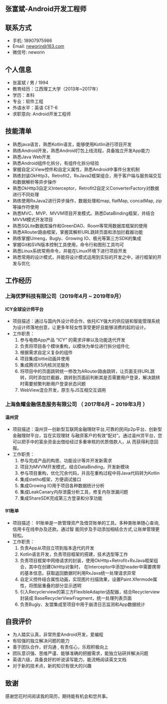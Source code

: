 ## 张富斌-Android开发工程师  



## 联系方式

- 手机: 18907975986
- Email: neworin@163.com
- 微信号: neworin

## 个人信息

- 张富斌 / 男 / 1994
- 教育经历：江西理工大学（2013年~2017年）
- 学历：本科
- 专业：软件工程
- 外语水平：英语 CET-6
- 求职意向:  Android开发工程师 



## 技能清单

- 熟悉java语言，熟悉Kotlin语言，能够使用Kotlin进行项目开发
- 熟练Android开发，熟悉Android打包上线流程，具备独立开发App能力
- 熟悉Java Web开发
- 熟悉Android组件化拆分，有组件化拆分经验
- 掌握自定义View控件和自定义属性，熟悉Android中事件分发机制 
- 熟练封装OkHttp3，Retrofit2，RxJava2框架组合，用于客户端与服务端交互和数据解析等异步操作
- 熟悉OkHttp3自定义Interceptor，Retrofit2自定义ConverterFactory对数据进行不同处理 
- 熟练使用RxJava2进行异步操作，数据处理和map, flatMap, concatMap, zip等操作符使用 
- 熟悉MVC、MVP、MVVM项目开发模式。熟悉DataBinding框架，并结合MVVM模式开发项目
- 熟悉SQLite数据库操作和GreenDAO、Room等常用数据库框架的使用 
- 熟悉ARouter路由框架，掌握其解析URL跳转页面和添加拦截器功能 
- 熟练掌握Umeng，Bugly、Growing IO、极光等第三方SDK的集成 
- 掌握Git和SVN版本控制工具使用，命令行和图形工具均可 
- 熟悉Linux系统常用命令，并能在Linux环境下进行项目开发
- 熟悉常用的设计模式，并能将设计模式运用到实际的开发之中，进行框架的开发与优化 



## 工作经历

### 上海优梦科技有限公司（2019年4月 ~ 2019年9月）

#### ICY全球设计师平台

- 项目描述：通过与国内外设计师合作，依托ICY强大的供应链和智能管理系统为设计师落地创意，让更多年轻女性享受更好且能够消费的起的设计。 
- 工作职责：
  1. 参与电商App产品 “ICY” 的需求评审以及功能迭代开发
  2.  负责将项目各个模块重构，以模块为单位进行拆分组件化
  3. 根据需求自定义复杂的组件
  4.  项目集成lottie动画并使用 
  5.  集成腾讯X5内核浏览服务 
  6. 将项目中的页面跳转统一修改为ARouter路由跳转，让页面支持URL跳转，同时添加拦截器，跳转到页面前判断其是否需要用户登录，解决跳转时需要频繁判断用户登录状态问题 
  7.  WebView混合开发，原生与JS互相交互调用 



### 上海鱼耀金融信息服务有限公司 （ 2017年6月 ~ 2019年3月 ）

#### 温州贷

- 项目描述：温州贷—创新型互联网金融理财平台,可靠的民间p2p平台、创新型金融理财平台，旨在实现理财 与融资客户的有效“配对”。通过温州贷平台，您可以把手中的富余资金出借给经过多重审核的优质借款人，从 而获得利息回报。  
- 工作职责：
  1. 参与完成产品的构思、功能设计等并开发新需求
  2. 项目为MVVM开发模式，结合DataBinding，开发新模块
  3. 参与项目重构，优化冗余代码，并且在重构过程中将Java代码转为Kotlin
  4. 集成stetho框架，方便调试接口 
  5. 集成Growing IO用于项目各种数据统计分析 
  6. 集成LeakCanary内存泄露分析工具，修复内存泄漏问题 
  7. 集成ShareSDK完成第三方登录和分享功能 

#### 91账单

- 项目描述： 91账单是一款管理资产及借贷账单的工具。多种类账单随心查询,信用卡在线申办及还款。通过智 能同步及手动添加相结合方式,让账单管理更轻松。  
- 工作职责：
  1. 负责App从项目立项到版本迭代的开发 
  2. Kotlin语言开发，负责项目框架的搭建，技术选型等工作
  3. 负责项目框架中网络请求的封装，使用OkHttp+Retrofit+RxJava框架组合，其中在创建OkHttp对象时， 在Interceptor中添加header中需要携带的基本信息。获取返回数据时利用RxJava统一处理请求异常
  4. 自定义控件结合属性动画，实现图片扫描效果，设置Paint.Xfermode属性，将图层重叠的部分显示透明 
  5. 引入Recyclerview的第三方FlexibleAdapter适配器，结合Recyclerview封装成 BaseRecyclerViewFragment，统一处理列表页面
  6. 负责Bugly、友盟集成至项目中用于崩溃日志监测和App数据统计



## 自我评价
- 为人踏实认真，非常热爱Android开发，爱编程  
- 有较强的独立解决问题的能力 
- 善于团队合作，好沟通 , 有责任心，乐观积极向上 
- 团队意识强、思维严谨、能够准确的把握需求，能独立钻研并解决问题
- 英语六级，具备良好的听说读写能力，能流畅阅读英文文档
- 对于新的技术点，新的知识有很大的兴趣 




## 致谢

感谢您花时间阅读我的简历，期待能有机会和您共事。